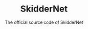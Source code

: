 <div align="center">
    <h1>SkidderNet</h2>
    <p>The official source code of SkidderNet</p>
</div>
